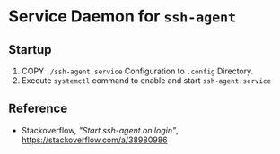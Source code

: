 # Service Daemon for `ssh-agent`

## Startup

1. COPY `./ssh-agent.service` Configuration to `.config` Directory.
2. Execute `systemctl` command to enable and start `ssh-agent.service`

## Reference

* Stackoverflow, *"Start ssh-agent on login"*, https://stackoverflow.com/a/38980986
